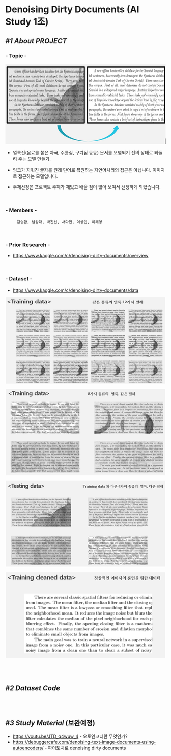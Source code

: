 Denoising Dirty Documents (AI Study 1조)
=================================================
## *#1 About PROJECT*
### - __Topic__ -
<p align="center"><img src="/img/topic.JPG" height="250px" width="700px"></p>

 - 얼룩진(음료를 쏟은 자국, 주름짐, 구겨짐 등등) 문서를 오염되기 전의 상태로 되돌려 주는 모델 만들기.
        
 - 잉크가 지워진 글자를 원래 단어로 복원하는 자연어처리의 접근은 아닙니다. 이미지로 접근하는 모델입니다.
         
 - 주제선정은 프로젝트 주제가 재밌고 배울 점이 많아 보여서 선정하게 되었습니다. 
<br>

### - __Members__ -   
         김승환, 남상대, 박진선, 서다현, 이상민, 이해영
<br>

### - __Prior Research__ -
 - https://www.kaggle.com/c/denoising-dirty-documents/overview
<br>

### - __Dataset__ -
- https://www.kaggle.com/c/denoising-dirty-documents/data

<p align="center"><img src="/img/Dataset1.JPG" height="270px" width="500px"></p>
<p align="center"><img src="/img/Dataset2.JPG" height="270px" width="500px"></p>
<p align="center"><img src="/img/Dataset3.JPG" height="270px" width="500px"></p>
<p align="center"><img src="/img/Dataset4.JPG" height="270px" width="500px"></p>
<br>
<br>

## *#2 Dataset Code*


<br>
<br>

## *#3 Study Material* (보완예정)
- https://youtu.be/JTD_q4wuw_4 - 오토인코더란 무엇인가?
- https://debuggercafe.com/denoising-text-image-documents-using-autoencoders/ - 파이토치로 denoising dirty documents
